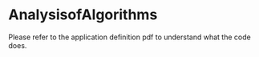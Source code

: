 # AnalysisofAlgorithms
Please refer to the application definition pdf to understand what the code does.
